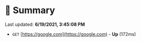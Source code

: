 # 📖 Summary
Last updated: **6/19/2021, 3:45:08 PM**

- `GET` [https://google.com](https://google.com) - **Up** (172ms)
